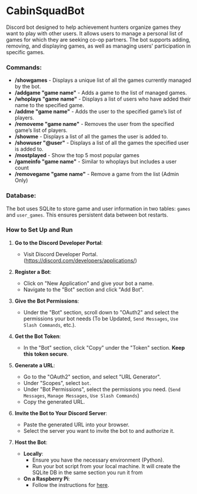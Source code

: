 # CabinSquadBot
Discord bot designed to help achievement hunters organize games they want to play with other users. It allows users to manage a personal list of games for which they are seeking co-op partners. The bot supports adding, removing, and displaying games, as well as managing users' participation in specific games.

### Commands:

- **/showgames** - Displays a unique list of all the games currently managed by the bot.
- **/addgame "game name"** - Adds a game to the list of managed games.
- **/whoplays "game name"** - Displays a list of users who have added their name to the specified game.
- **/addme "game name"** - Adds the user to the specified game’s list of players.
- **/removeme "game name"** - Removes the user from the specified game’s list of players.
- **/showme** - Displays a list of all the games the user is added to.
- **/showuser "@user"** - Displays a list of all the games the specified user is added to.
- **/mostplayed** - Show the top 5 most popular games
- **/gameinfo "game name"** - Similar to whoplays but includes a user count
- **/removegame "game name"** - Remove a game from the list (Admin Only)

### Database:

The bot uses SQLite to store game and user information in two tables: `games` and `user_games`. This ensures persistent data between bot restarts.

### How to Set Up and Run

1. **Go to the Discord Developer Portal**:
   - Visit Discord Developer Portal. (https://discord.com/developers/applications/)

2. **Register a Bot**:
   - Click on "New Application" and give your bot a name.
   - Navigate to the "Bot" section and click "Add Bot".

3. **Give the Bot Permissions**:
   - Under the "Bot" section, scroll down to "OAuth2" and select the permissions your bot needs (To be Updated, `Send Messages`, `Use Slash Commands`, etc.).

4. **Get the Bot Token**:
   - In the "Bot" section, click "Copy" under the "Token" section. **Keep this token secure**.

5. **Generate a URL**:
   - Go to the "OAuth2" section, and select "URL Generator".
   - Under "Scopes", select `bot`.
   - Under "Bot Permissions", select the permissions you need. (`Send Messages`, `Manage Messages`, `Use Slash Commands`)
   - Copy the generated URL.

6. **Invite the Bot to Your Discord Server**:
   - Paste the generated URL into your browser.
   - Select the server you want to invite the bot to and authorize it.

7. **Host the Bot**:
   - **Locally**:
     - Ensure you have the necessary environment (Python).
     - Run your bot script from your local machine. It will create the SQLite DB in the same section you run it from
   - **On a Raspberry Pi**:
     - Follow the instructions for [here](https://github.com/Tide44-cmd/CabinSquadBot/edit/master/Host%20on%20raspberry%20pi%20zero.md).
